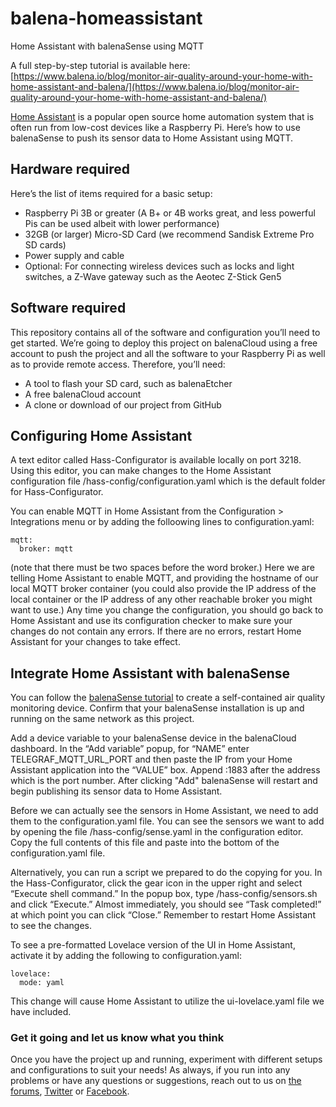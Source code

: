 # balena-homeassistant
Home Assistant with balenaSense using MQTT

A full step-by-step tutorial is available here: [https://www.balena.io/blog/monitor-air-quality-around-your-home-with-home-assistant-and-balena/](https://www.balena.io/blog/monitor-air-quality-around-your-home-with-home-assistant-and-balena/)

[Home Assistant](https://www.home-assistant.io/) is a popular open source home automation system that is often run from low-cost devices like a Raspberry Pi. Here’s how to use balenaSense to push its sensor data to Home Assistant using MQTT.

## Hardware required
Here’s the list of items required for a basic setup:

* Raspberry Pi 3B or greater (A B+ or 4B works great, and less powerful Pis can be used albeit with lower performance)
* 32GB (or larger) Micro-SD Card (we recommend Sandisk Extreme Pro SD cards)
* Power supply and cable
* Optional: For connecting wireless devices such as locks and light switches, a Z-Wave gateway such as the Aeotec Z-Stick Gen5

## Software required
This repository contains all of the software and configuration you’ll need to get started. We’re going to deploy this project on balenaCloud using a free account to push the project and all the software to your Raspberry Pi as well as to provide remote access. Therefore, you’ll need:

* A tool to flash your SD card, such as balenaEtcher
* A free balenaCloud account
* A clone or download of our project from GitHub

## Configuring Home Assistant
A text editor called Hass-Configurator is available locally on port 3218. Using this editor, you can make changes to the Home Assistant configuration file /hass-config/configuration.yaml which is the default folder for Hass-Configurator.

You can enable MQTT in Home Assistant from the Configuration > Integrations menu or by adding the folloowing lines to configuration.yaml:
```
mqtt:  
  broker: mqtt
```
(note that there must be two spaces before the word broker.) Here we are telling Home Assistant to enable MQTT, and providing the hostname of our local MQTT broker container (you could also provide the IP address of the local container or the IP address of any other reachable broker you might want to use.) Any time you change the configuration, you should go back to Home Assistant and use its configuration checker to make sure your changes do not contain any errors. If there are no errors, restart Home Assistant for your changes to take effect.

## Integrate Home Assistant with balenaSense
You can follow the [balenaSense tutorial](https://www.balena.io/blog/build-an-environment-and-air-quality-monitor-with-raspberry-pi/) to create a self-contained air quality monitoring device. Confirm that your balenaSense installation is up and running on the same network as this project.

Add a device variable to your balenaSense device in the balenaCloud dashboard. In the “Add variable” popup, for “NAME” enter TELEGRAF_MQTT_URL_PORT and then paste the IP from your Home Assistant application into the “VALUE” box. Append :1883 after the address which is the port number. After clicking "Add" balenaSense will restart and begin publishing its sensor data to Home Assistant.

Before we can actually see the sensors in Home Assistant, we need to add them to the configuration.yaml file. You can see the sensors we want to add by opening the file /hass-config/sense.yaml in the configuration editor. Copy the full contents of this file and paste into the bottom of the configuration.yaml file.

Alternatively, you can run a script we prepared to do the copying for you. In the Hass-Configurator, click the gear icon in the upper right and select “Execute shell command.” In the popup box, type /hass-config/sensors.sh and click “Execute.” Almost immediately, you should see “Task completed!” at which point you can click “Close.” Remember to restart Home Assistant to see the changes.

To see a pre-formatted Lovelace version of the UI in Home Assistant, activate it by adding the following to configuration.yaml:
```
lovelace:  
  mode: yaml
```
This change will cause Home Assistant to utilize the ui-lovelace.yaml file we have included.

### Get it going and let us know what you think
Once you have the project up and running, experiment with different setups and configurations to suit your needs! As always, if you run into any problems or have any questions or suggestions, reach out to us on [the forums](https://forums.balena.io/), [Twitter](https://twitter.com/balena_io?ref_src=twsrc%5Egoogle%7Ctwcamp%5Eserp%7Ctwgr%5Eauthor) or [Facebook](https://www.facebook.com/balenacloud/).
